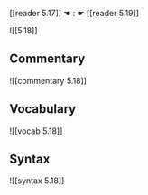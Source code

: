 [[reader 5.17]] ☚ : ☛ [[reader 5.19]]

![[5.18]]

## Commentary

![[commentary 5.18]]

## Vocabulary

![[vocab 5.18]]

## Syntax

![[syntax 5.18]]

